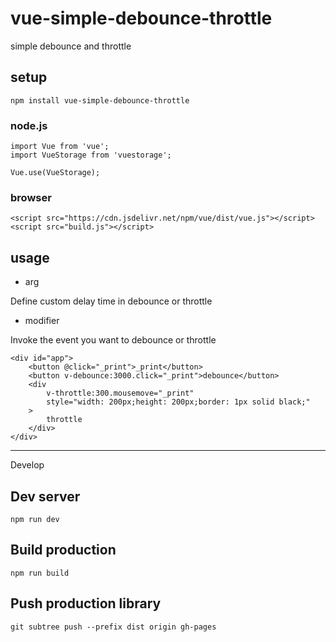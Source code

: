 # vue-simple-debounce-throttle

simple debounce and throttle

## setup

```
npm install vue-simple-debounce-throttle
```

### node.js

```
import Vue from 'vue';
import VueStorage from 'vuestorage';

Vue.use(VueStorage);
```

### browser

```
<script src="https://cdn.jsdelivr.net/npm/vue/dist/vue.js"></script>
<script src="build.js"></script>
```

## usage

-   arg

Define custom delay time in debounce or throttle

-   modifier

Invoke the event you want to debounce or throttle

```
<div id="app">
    <button @click="_print">_print</button>
    <button v-debounce:3000.click="_print">debounce</button>
    <div
        v-throttle:300.mousemove="_print"
        style="width: 200px;height: 200px;border: 1px solid black;"
    >
        throttle
    </div>
</div>
```

---

Develop

## Dev server

`npm run dev`

## Build production

`npm run build`

## Push production library

`git subtree push --prefix dist origin gh-pages`
